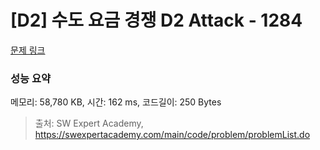 # [D2] 수도 요금 경쟁 D2 Attack - 1284 

[문제 링크](https://swexpertacademy.com/main/code/problem/problemDetail.do?contestProbId=AV189xUaI8UCFAZN) 

### 성능 요약

메모리: 58,780 KB, 시간: 162 ms, 코드길이: 250 Bytes



> 출처: SW Expert Academy, https://swexpertacademy.com/main/code/problem/problemList.do